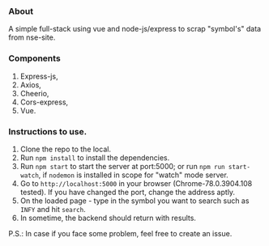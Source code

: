 ### About

A simple full-stack using vue and node-js/express to scrap "symbol's" data from nse-site.

### Components

1. Express-js,
2. Axios,
3. Cheerio,
4. Cors-express,
5. Vue.

### Instructions to use.

1. Clone the repo to the local.
2. Run `npm install` to install the dependencies.
3. Run `npm start` to start the server at port:5000; or run `npm run start-watch`, if `nodemon` is installed in scope for "watch" mode server.
4. Go to `http://localhost:5000` in your browser (Chrome-78.0.3904.108 tested). If you have changed the port, change the address aptly.
5. On the loaded page - type in the symbol you want to search such as `INFY` and hit `search`.
6. In sometime, the backend should return with results.

P.S.: In case if you face some problem, feel free to create an issue.
